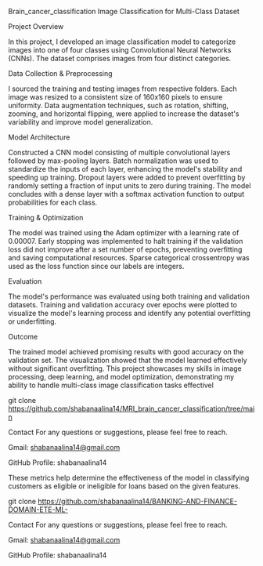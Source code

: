 Brain_cancer_classification Image Classification for Multi-Class Dataset

Project Overview

In this project, I developed an image classification model to categorize images into one of four classes using Convolutional Neural Networks (CNNs). The dataset comprises images from four distinct categories.

Data Collection & Preprocessing

I sourced the training and testing images from respective folders. Each image was resized to a consistent size of 160x160 pixels to ensure uniformity. Data augmentation techniques, such as rotation, shifting, zooming, and horizontal flipping, were applied to increase the dataset's variability and improve model generalization.

Model Architecture

Constructed a CNN model consisting of multiple convolutional layers followed by max-pooling layers. Batch normalization was used to standardize the inputs of each layer, enhancing the model's stability and speeding up training. Dropout layers were added to prevent overfitting by randomly setting a fraction of input units to zero during training. The model concludes with a dense layer with a softmax activation function to output probabilities for each class.

Training & Optimization

The model was trained using the Adam optimizer with a learning rate of 0.00007. Early stopping was implemented to halt training if the validation loss did not improve after a set number of epochs, preventing overfitting and saving computational resources. Sparse categorical crossentropy was used as the loss function since our labels are integers.

Evaluation

The model's performance was evaluated using both training and validation datasets. Training and validation accuracy over epochs were plotted to visualize the model's learning process and identify any potential overfitting or underfitting.

Outcome

The trained model achieved promising results with good accuracy on the validation set. The visualization showed that the model learned effectively without significant overfitting. This project showcases my skills in image processing, deep learning, and model optimization, demonstrating my ability to handle multi-class image classification tasks effectivel

git clone https://github.com/shabanaalina14/MRI_brain_cancer_classification/tree/main

Contact For any questions or suggestions, please feel free to reach.

Gmail: shabanaalina14@gmail.com

GitHub Profile: shabanaalina14

These metrics help determine the effectiveness of the model in classifying customers as eligible or ineligible for loans based on the given features.

git clone https://github.com/shabanaalina14/BANKING-AND-FINANCE-DOMAIN-ETE-ML-

Contact For any questions or suggestions, please feel free to reach.

Gmail: shabanaalina14@gmail.com

GitHub Profile: shabanaalina14
